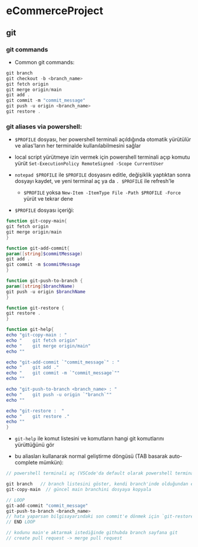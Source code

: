 # eCommerceProject
## git
### git commands
* Common git commands:
```ps1
git branch
git checkout -b <branch_name>
git fetch origin
git merge origin/main
git add .
git commit -m "commit_message"
git push -u origin <branch_name>
git restore .
```
### git aliases via powershell:

* `$PROFILE` dosyası, her powershell terminali açıldığında otomatik yürütülür ve alias'ların her terminalde kullanılabilmesini sağlar 

* local script yürütmeye izin vermek için powershell terminali açıp komutu yürüt `Set-ExecutionPolicy RemoteSigned -Scope CurrentUser`

*  `notepad $PROFILE` ile `$PROFILE` dosyasını editle, değişiklik yaptıktan sonra dosyayı kaydet, ve yeni terminal aç ya da `. $PROFILE` ile refresh'le
    * `$PROFILE` yoksa `New-Item -ItemType File -Path $PROFILE -Force` yürüt ve tekrar dene

* `$PROFILE` dosyası içeriği:
```ps1
function git-copy-main{
git fetch origin
git merge origin/main
}

function git-add-commit{
param([string]$commitMessage)
git add .
git commit -m $commitMessage
}

function git-push-to-branch {
param([string]$branchName)
git push -u origin $branchName
}

function git-restore {
git restore .
}

function git-help{
echo "git-copy-main : "
echo "    git fetch origin"
echo "    git merge origin/main"
echo ""

echo "git-add-commit `"commit_message`" : "
echo "    git add ."
echo "    git commit -m `"commit_message`""
echo ""

echo "git-push-to-branch <branch_name> : "
echo "    git push -u origin `"branch`""
echo ""

echo "git-restore :  "
echo "    git restore ."
echo ""
}
```

* `git-help` ile komut listesini ve komutların hangi git komutlarını yürüttüğünü gör

* bu aliasları kullanarak normal geliştirme döngüsü (TAB basarak auto-complete mümkün):
```h
// powershell terminali aç (VSCode'da default olarak powershell terminali açılıyor, CTRL+SHIFT+P -> "Terminal: Create New Terminal)

git branch   // branch listesini göster, kendi branch'inde olduğundan emin ol, değilsen `git checkout <branch_name>` ile branch'ine geç
git-copy-main  // güncel main branchini dosyaya kopyala

// LOOP
git-add-commit "commit_message"
git-push-to-branch <branch_name>
// hata yaparsan bilgisayarındaki son commit'e dönmek için `git-restore` yürüt
// END LOOP

// kodunu main'e aktarmak istediğinde githubda branch sayfana git
// create pull request -> merge pull request
```